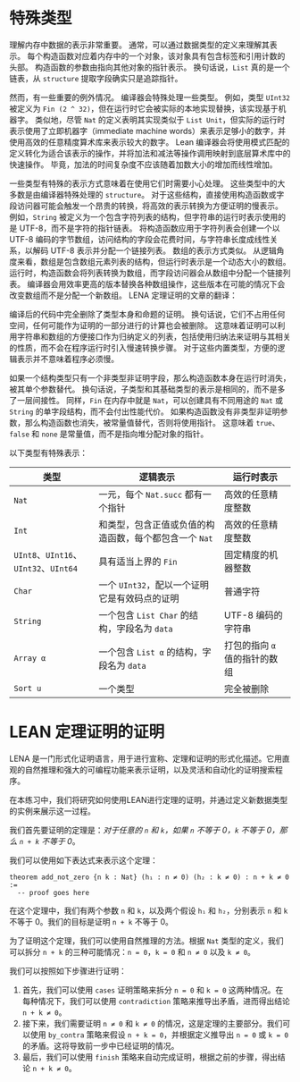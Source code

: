 # 特殊类型

理解内存中数据的表示非常重要。
通常，可以通过数据类型的定义来理解其表示。
每个构造函数对应着内存中的一个对象，该对象具有包含标签和引用计数的头部。
构造函数的参数由指向其他对象的指针表示。
换句话说，`List` 真的是一个链表，从 `structure` 提取字段确实只是追踪指针。

然而，有一些重要的例外情况。
编译器会特殊处理一些类型。
例如，类型 `UInt32` 被定义为 `Fin (2 ^ 32)`，但在运行时它会被实际的本地实现替换，该实现基于机器字。
类似地，尽管 `Nat` 的定义表明其实现类似于 `List Unit`，但实际的运行时表示使用了立即机器字（immediate machine words）来表示足够小的数字，并使用高效的任意精度算术库来表示较大的数字。
Lean 编译器会将使用模式匹配的定义转化为适合该表示的操作，并将加法和减法等操作调用映射到底层算术库中的快速操作。
毕竟，加法的时间复杂度不应该随着加数大小的增加而线性增加。

一些类型有特殊的表示方式意味着在使用它们时需要小心处理。
这些类型中的大多数是由编译器特殊处理的 `structure`。
对于这些结构，直接使用构造函数或字段访问器可能会触发一个昂贵的转换，将高效的表示转换为方便证明的慢表示。
例如，`String` 被定义为一个包含字符列表的结构，但字符串的运行时表示使用的是 UTF-8，而不是字符的指针链表。
将构造函数应用于字符列表会创建一个以 UTF-8 编码的字节数组，访问结构的字段会花费时间，与字符串长度成线性关系，以解码 UTF-8 表示并分配一个链接列表。
数组的表示方式类似。
从逻辑角度来看，数组是包含数组元素列表的结构，但运行时表示是一个动态大小的数组。
运行时，构造函数会将列表转换为数组，而字段访问器会从数组中分配一个链接列表。
编译器会用效率更高的版本替换各种数组操作，这些版本在可能的情况下会改变数组而不是分配一个新数组。
LENA 定理证明的文章的翻译：

编译后的代码中完全删除了类型本身和命题的证明。
换句话说，它们不占用任何空间，任何可能作为证明的一部分进行的计算也会被删除。
这意味着证明可以利用字符串和数组的方便接口作为归纳定义的列表，包括使用归纳法来证明与其相关的性质，而不会在程序运行时引入慢速转换步骤。
对于这些内置类型，方便的逻辑表示并不意味着程序必须慢。

如果一个结构类型只有一个非类型非证明字段，那么构造函数本身在运行时消失，被其单个参数替代。
换句话说，子类型和其基础类型的表示是相同的，而不是多了一层间接性。
同样，`Fin` 在内存中就是 `Nat`，可以创建具有不同用途的 `Nat` 或 `String` 的单字段结构，而不会付出性能代价。
如果构造函数没有非类型非证明参数，那么构造函数也消失，被常量值替代，否则将使用指针。
这意味着 `true`、`false` 和 `none` 是常量值，而不是指向堆分配对象的指针。

以下类型有特殊表示：

| 类型                                  | 逻辑表示                                                                                  | 运行时表示                                                                       |
|---------------------------------------|------------------------------------------------------------------------------------------|----------------------------------------------------------------------------------|
| `Nat`                                 | 一元，每个 `Nat.succ` 都有一个指针                                                          | 高效的任意精度整数                                                               |
| `Int`                                 | 和类型，包含正值或负值的构造函数，每个都包含一个 `Nat`                                       | 高效的任意精度整数                                                               |
| `UInt8`、`UInt16`、`UInt32`、`UInt64` | 具有适当上界的 `Fin`                                                                          | 固定精度的机器整数                                                               |
| `Char`                                | 一个 `UInt32`，配以一个证明它是有效码点的证明                                                  | 普通字符                                                                        |
| `String`                              | 一个包含 `List Char` 的结构，字段名为 `data`                                                 | UTF-8 编码的字符串                                                              |
| `Array α`                             | 一个包含 `List α` 的结构，字段名为 `data`                                                    | 打包的指向 `α` 值的指针的数组                                                   |
| `Sort u`                              | 一个类型                                                                                    | 完全被删除                                                                      |
# LEAN 定理证明的证明

LENA 是一门形式化证明语言，用于进行宣称、定理和证明的形式化描述。它用直观的自然推理和强大的可编程功能来表示证明，以及灵活和自动化的证明搜索程序。

在本练习中，我们将研究如何使用LEAN进行定理的证明，并通过定义新数据类型的实例来展示这一过程。

我们首先要证明的定理是：*对于任意的 `n` 和 `k`，如果 `n` 不等于 0，`k` 不等于 0，那么 `n + k` 不等于 0*。

我们可以使用如下表达式来表示这个定理：

```lean
theorem add_not_zero {n k : Nat} (h₁ : n ≠ 0) (h₂ : k ≠ 0) : n + k ≠ 0 :=
  -- proof goes here
```

在这个定理中，我们有两个参数 `n` 和 `k`，以及两个假设 `h₁` 和 `h₂`，分别表示 `n` 和 `k` 不等于 0。我们的目标是证明 `n + k` 不等于 0。

为了证明这个定理，我们可以使用自然推理的方法。根据 `Nat` 类型的定义，我们可以拆分 `n + k` 的三种可能情况：`n = 0`，`k = 0` 和 `n ≠ 0` 以及 `k ≠ 0`。

我们可以按照如下步骤进行证明：

1. 首先，我们可以使用 `cases` 证明策略来拆分 `n = 0` 和 `k = 0` 这两种情况。在每种情况下，我们可以使用 `contradiction` 策略来推导出矛盾，进而得出结论 `n + k ≠ 0`。
2. 接下来，我们需要证明 `n ≠ 0` 和 `k ≠ 0` 的情况，这是定理的主要部分。我们可以使用 `by_contra` 策略来假设 `n + k = 0`，并根据定义推导出 `n = 0` 或 `k = 0` 的矛盾。这将导致前一步中已经证明的情况。
3. 最后，我们可以使用 `finish` 策略来自动完成证明，根据之前的步骤，得出结论 `n + k ≠ 0`。